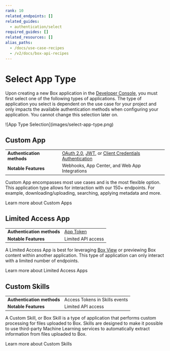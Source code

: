 ```yaml
---
rank: 10
related_endpoints: []
related_guides:
  - authentication/select
required_guides: []
related_resources: []
alias_paths:
  - /docs/use-case-recipes
  - /v2/docs/box-api-recipes
---
```


# Select App Type

Upon creating a new Box application in the [Developer Console][dev-console], 
you must first select one of the following types of applications. The type of 
application you select is dependent on the use case for your project and only
impacts the available authentication methods when configuring your application.
You cannot change this selection later on.

<ImageFrame shadow center>
  ![App Type Selection](images/select-app-type.png)
</ImageFrame>

## Custom App

<!-- markdownlint-disable line-length -->

|                            |                                                                              |
| -------------------------- | ---------------------------------------------------------------------------- |
| **Authentication methods** | [OAuth 2.0][oauth2], [JWT][jwt], or [Client Credentials Authentication][ccg] |
| **Notable Features**        | Webhooks, App Center, and Web App Integrations                             |

<!-- markdownlint-enable line-length -->

Custom App encompasses most use cases and is the most flexible option.
This application type allows for interaction with our 150+ endpoints.
For example, downloading/uploading, searching, applying metadata and more.

<CTA to="g://applications/custom-apps">Learn more about Custom Apps</CTA>

## Limited Access App

|                            |                                       |
| -------------------------- | ------------------------------------- |
| **Authentication methods** | [App Token][app-token]                |
| **Notable Features**       | Limited API access                    |

A Limited Access App is best for leveraging [Box View][view-app] or previewing
Box content within another application. This type of application can only
interact with a limited number of endpoints. 

<CTA to="g://applications/limited-access-apps">Learn more about Limited Access Apps</CTA>

## Custom Skills

|                            |                                |
| -------------------------- | ------------------------------ |
| **Authentication methods** | Access Tokens in Skills events |
| **Notable Features**       | Limited API access             |

A Custom Skill, or Box Skill is a type of application that performs custom
processing for files uploaded to Box. Skills are designed to make it possible to
use third-party Machine Learning services to automatically extract information
from files uploaded to Box.

<CTA to="g://applications/custom-skills">Learn more about Custom Skills</CTA>
  
[oauth2]: g://authentication/oauth2
[jwt]: g://authentication/jwt
[app-token]: g://authentication/app-token
[custom-apps]: g://applications/custom-apps
[dev-console]: https://app.box.com/developers/console
[view-app]: g://embed/box-view
[ccg]: g://authentication/client-credentials
